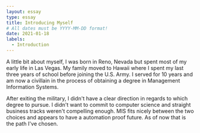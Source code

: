 ```yaml
---
layout: essay
type: essay
title: Introducing Myself
# All dates must be YYYY-MM-DD format!
date: 2021-01-18
labels:
  - Introduction
---
```


A little bit about myself, I was born in Reno, Nevada but spent most of my early life in Las Vegas. My family moved to Hawaii where I spent my last three years of school before joining the U.S. Army. I served for 10 years and am now a civillain in the process of obtaining a degree in Management Information Systems.

After exiting the military, I didn't have a clear direction in regards to which degree to pursue. I didn't want to commit to computer science and straight business tracks weren't compelling enough. MIS fits nicely between the two choices and appears to have a automation proof future. As of now that is the path I've chosen.

